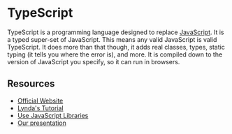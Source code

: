 # TypeScript 

TypeScript is a programming language designed to replace [JavaScript](javascript.md). It is a typed super-set of JavaScript. This means any valid JavaScript is valid TypeScript. It does more than that though, it adds real classes, types, static typing (it tells you where the error is), and more. It is compiled down to the version of JavaScript you specify, so it can run in browsers. 

## Resources 

- [Official Website](http://www.typescriptlang.org/index.html)
- [Lynda's Tutorial](https://www.lynda.com/Typescript-tutorials/TypeScript-Essential-Training/421807-2.html?srchtrk=index%3a1%0alinktypeid%3a2%0aq%3atypescript%0apage%3a1%0as%3arelevance%0asa%3atrue%0aproducttypeid%3a2)
- [Use JavaScript Libraries](http://definitelytyped.org/)
- [Our presentation](../presentations/intro-to-typescript)